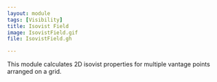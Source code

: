 ```yaml
---
layout: module
tags: [Visibility]
title: Isovist Field
image: IsovistField.gif
file: IsovistField.gh

---
```


This module calculates 2D isovist properties for multiple vantage points arranged on a grid.
